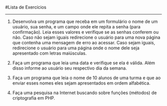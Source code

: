 #Lista de Exercícios

---

1. Desenvolva um programa que receba em um formulário o nome de um usuário, sua senha, e
   um campo onde ele repita a senha (para confirmação). Leia esses valores e verifique se as
   senhas conferem ou não. Caso não sejam iguais redirecione o usuário para uma nova página
   que contenha uma mensagem de erro ao acessar. Caso sejam iguais, redirecione o usuário para
   uma página onde o nome dele seja apresentado com letras maiúsculas.
   

2. Faça um programa que leia uma data e verifique se ela é válida. Além disso informe ao usuário
   seu respectivo dia da semana.
   

3. Faça um programa que leia o nome de 10 alunos de uma turma e que ao enviar esses nomes eles sejam apresentados em ordem alfabética.
   

4. Faça uma pesquisa na Internet buscando sobre funções (métodos) de criptografia em PHP. 